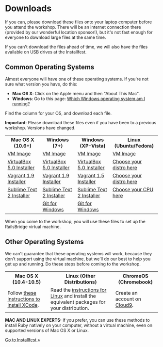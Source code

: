 # Downloads

If you can, please download these files onto your laptop computer before
you attend the workshop. There will be an internet connection there
(provided by our wonderful location sponsor!), but it's not fast enough
for everyone to download large files at the same time.

If you can't download the files ahead of time, we will also have the
files available on USB drives at the Installfest.

## Common Operating Systems

Almost everyone will have one of these operating systems. If you're not
sure what version you have, do this:

* **Mac OS X**: Click on the Apple menu and then "About This Mac".
* **Windows**: Go to this page: [Which Windows operating system am I running?](http://windows.microsoft.com/en-us/windows/which-operating-system)

Find the column for your OS, and download each file.

<div class="alert alert-info">
<strong>Important</strong>: Please download these files even if you have been to a previous workshop. Versions have changed.
</div>

<table class="downloads-files">
<tr>
  <th>Mac OS X (10.6+)</th>
  <th>Windows (7+)</th>
  <th>Windows (XP-Vista)</th>
  <th>Linux (Ubuntu/Fedora)</th>
</tr>
<tr>
  <td><a href="http://downloads.railsbridge.org/railsbridgevm-2018-03.box">VM Image</a></td>
  <td><a href="http://downloads.railsbridge.org/railsbridgevm-2018-03.box">VM Image</a></td>
  <td><a href="http://downloads.railsbridge.org/railsbridgevm-2018-03.box">VM Image</a></td>
  <td><a href="http://downloads.railsbridge.org/railsbridgevm-2018-03.box">VM Image</a></td>
</tr>
<tr>
  <td><a href="http://download.virtualbox.org/virtualbox/5.0.30/VirtualBox-5.0.30-112061-OSX.dmg">VirtualBox 5.0 Installer</a></td>
  <td><a href="http://download.virtualbox.org/virtualbox/5.0.30/VirtualBox-5.0.30-112061-Win.exe">VirtualBox 5.0 Installer</a></td>
  <td><a href="http://download.virtualbox.org/virtualbox/5.0.30/VirtualBox-5.0.30-112061-Win.exe">VirtualBox 5.0 Installer</a></td>
  <td><a href="https://www.virtualbox.org/wiki/Linux_Downloads">Choose your distro here</a></td>
</tr>
<tr>
  <td><a href="https://releases.hashicorp.com/vagrant/1.9.1/vagrant_1.9.1.dmg">Vagrant 1.9 Installer</a></td>
  <td><a href="https://releases.hashicorp.com/vagrant/1.9.1/vagrant_1.9.1.msi">Vagrant 1.9 Installer</a></td>
  <td><a href="https://releases.hashicorp.com/vagrant/1.5.4/vagrant_1.5.4.msi">Vagrant 1.5 Installer</a></td>
  <td><a href="https://www.vagrantup.com/downloads.html">Choose your distro here</a></td>
</tr>
<tr>
  <td><a href="https://download.sublimetext.com/Sublime%20Text%202.0.2.dmg">Sublime Text 2 Installer</a></td>
  <td><a href="https://download.sublimetext.com/Sublime%20Text%202.0.2a%20Setup.exe">Sublime Text 2 Installer</a></td>
  <td><a href="https://download.sublimetext.com/Sublime%20Text%202.0.2a%20Setup.exe">Sublime Text 2 Installer</a></td>
  <td><a href="http://www.sublimetext.com/2">Choose your CPU here</a></td>
</tr>
<tr>
  <td></td>
  <td><a href="https://github.com/git-for-windows/git/releases/download/v2.11.0.windows.1/Git-2.11.0-32-bit.exe">Git for Windows</a></td>
  <td><a href="https://github.com/git-for-windows/git/releases/download/v2.11.0.windows.1/Git-2.11.0-32-bit.exe">Git for Windows</a></td>
  <td></td>
</tr>
</table>

When you come to the workshop, you will use these files to set up the
RailsBridge virtual machine.

## Other Operating Systems

We can't guarantee that these operating systems will work, because they
don't support using the virtual machine, but we'll do our best to help
you get up and running. Do these steps before coming to the workshop.

<table class="downloads-files">
<tr>
  <th>Mac OS X (10.4-10.5)</th>
  <th>Linux (Other Distributions)</th>
  <th>ChromeOS (Chromebook)</th>
</tr>
<tr>
  <td>Follow <a href="/downloads/xcode">these instructions to install XCode</a>.</td>
  <td>Read the <a href="/downloads/linux">instructions for Linux</a> and install the equivalent packages for your distribution.</a>
  <td>Create an account on <a href="https://c9.io">Cloud9</a>.</td>
</tr>
</table>

**MAC AND LINUX EXPERTS:** if you prefer, you can use these methods to
install Ruby natively on your computer, without a virtual machine,
even on supported versions of Mac OS X or Linux.

<a href="/installfest">Go to Installfest »</a>

